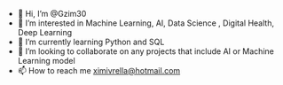- 👋 Hi, I’m @Gzim30
- 👀 I’m interested in Machine Learning, AI, Data Science , Digital Health, Deep Learning 
- 🌱 I’m currently learning Python and SQL
- 💞️ I’m looking to collaborate on any projects that include AI or Machine Learning model 
- 📫 How to reach me ximivrella@hotmail.com

<!---
Gzim30/Gzim30 is a ✨ special ✨ repository because its `README.md` (this file) appears on your GitHub profile.
You can click the Preview link to take a look at your changes.
--->
